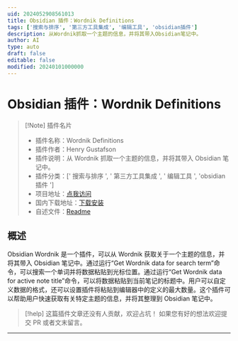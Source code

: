 ```yaml
---
uid: 2024052908561013
title: Obsidian 插件：Wordnik Definitions
tags: ['搜索与排序', '第三方工具集成', '编辑工具', 'obsidian插件']
description: 从Wordnik抓取一个主题的信息，并将其带入Obsidian笔记中。
author: AI
type: auto
draft: false
editable: false
modified: 20240101000000
---
```


# Obsidian 插件：Wordnik Definitions

> [!Note] 插件名片
> - 插件名称：Wordnik Definitions
> - 插件作者：Henry Gustafson
> - 插件说明：从 Wordnik 抓取一个主题的信息，并将其带入 Obsidian 笔记中。
> - 插件分类：[' 搜索与排序 ', ' 第三方工具集成 ', ' 编辑工具 ', 'obsidian 插件 ']
> - 项目地址：[点我访问](https://github.com/lizard-heart/obsidian-wordnik-definitions)
> - 国内下载地址：[下载安装](https://pkmer.cn/products/plugin/pluginMarket/?obsidian-wordnik)
> - 自述文件：[Readme](https://ghproxy.net/https://raw.githubusercontent.com/lizard-heart/obsidian-wordnik-definitions/master/README.md)

## 概述

Obsidian Wordnik 是一个插件，可以从 Wordnik 获取关于一个主题的信息，并将其带入 Obsidian 笔记中。通过运行“Get Wordnik data for search term”命令，可以搜索一个单词并将数据粘贴到光标位置。通过运行“Get Wordnik data for active note title”命令，可以将数据粘贴到当前笔记的标题中。用户可以自定义数据的格式，还可以设置插件将粘贴到编辑器中的定义的最大数量。这个插件可以帮助用户快速获取有关特定主题的信息，并将其整理到 Obsidian 笔记中。

> [!help]
> 这篇插件文章还没有人贡献，欢迎占坑！
> 如果您有好的想法欢迎提交 PR 或者文末留言。

---



